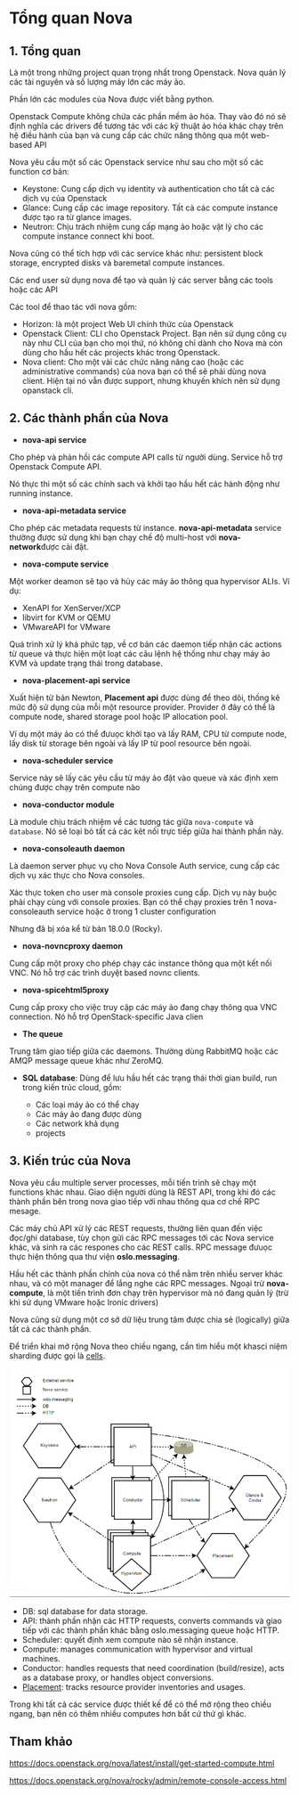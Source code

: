 # Tổng quan Nova


## 1. Tổng quan
Là một trong những project quan trọng nhất trong Openstack. Nova quản lý các tài nguyên và số lượng máy lớn các máy ảo. 

Phần lớn các modules của Nova được viết bằng python.

Openstack Compute không chứa các phần mềm ảo hóa. Thay vào đó nó sẽ định nghĩa các drivers để tương tác với các kỹ thuật ảo hóa khác chạy trên hệ điều hành của bạn và cung cấp các chức năng thông qua một web-based API

Nova yêu cầu một số các Openstack service như sau cho một số các function cơ bản:

* Keystone: Cung cấp dịch vụ identity và authentication cho tất cả các dịch vụ của Openstack
* Glance: Cung cấp các image repository. Tất cả các compute instance được tạo ra từ glance images.
* Neutron: Chịu trách nhiệm cung cấp mạng ảo hoặc vật lý cho các compute instance connect khi boot.

Nova cũng có thể tích hợp với các service khác như: persistent block storage, encrypted disks và baremetal compute instances.

Các end user sử dụng nova để tạo và quản lý các server bằng các tools hoặc các API

Các tool để thao tác với nova gồm:

* Horizon: là một project Web UI chính thức của Openstack 
* Openstack Client: CLI cho Openstack Project. Bạn nên sử dụng công cụ này như CLI của bạn cho mọi thứ, nó không chỉ dành cho Nova mà còn dùng cho hầu hết các projects khác trong Openstack.
* Nova client: Cho một vài các chức năng nâng cao (hoặc các administrative commands) của nova bạn có thể sẽ phải dùng nova client. Hiện tại nó vẫn được support, nhưng khuyến khích nên sử dụng opanstack cli.

## 2. Các thành phần của Nova

* **nova-api service**

Cho phép và phản hồi các compute API calls từ người dùng. Service hỗ trợ Openstack Compute API.

Nó thực thi một số các chính sach và khởi tạo hầu hết các hành động như running instance.

* **nova-api-metadata service**

Cho phép các metadata requests từ instance. **nova-api-metadata** service thường được sử dụng khi bạn chạy chế độ multi-host với **nova-network**được cài đặt. 

* **nova-compute service**

Một worker deamon sẽ tạo và hủy các máy ảo thông qua hypervisor ALIs. Ví dụ:

* XenAPI for XenServer/XCP
* libvirt for KVM or QEMU
* VMwareAPI for VMware

Quá trình xử lý khá phức tạp, về cơ bản các daemon tiếp nhận các actions từ queue và thực hiện một loạt các câu lệnh hệ thống như chạy máy ảo KVM và update trạng thái trong database.

* **nova-placement-api service**

Xuất hiện từ bản Newton, **Placement api** được dùng để theo dõi, thống kê mức độ sử dụng của mỗi một resource provider. Provider ở đây có thể là compute node, shared storage pool hoặc IP allocation pool. 

Ví dụ một máy ảo có thể đưuọc khởi tạo và lấy RAM, CPU từ compute node, lấy disk từ storage bên ngoài và lấy IP từ pool resource bên ngoài.

* **nova-scheduler service**

Service này sẽ lấy các yêu cầu từ máy ảo đặt vào queue và xác định xem chúng được chạy trên compute nào

* **nova-conductor module**

Là module chịu trách nhiệm về các tương tác giữa `nova-compute` và `database`. Nó sẽ loại bỏ tất cả các kêt nối trực tiếp giữa hai thành phần này.

* **nova-consoleauth daemon** 

Là daemon server phục vụ cho Nova Console Auth service, cung cấp các dịch vụ xác thực cho Nova consoles.

Xác thực token cho user mà console proxies cung cấp. Dịch vụ này buộc phải chạy cùng với console proxies. Bạn có thể chạy proxies trên 1 nova-consoleauth service hoặc ở trong 1 cluster configuration

Nhưng đã bị xóa kể từ bản 18.0.0 (Rocky).

* **nova-novncproxy daemon**

Cung cấp một proxy cho phép chạy các instance thông qua một kết nối VNC. Nó hỗ trợ các trình duyệt based novnc clients.

* **nova-spicehtml5proxy**

Cung cấp proxy cho việc truy cập các máy ảo đang chạy thông qua VNC connection. Nó hỗ trợ OpenStack-specific Java clien

* **The queue**

Trung tâm giao tiếp giữa các daemons. Thường dùng RabbitMQ hoặc các AMQP message queue khác như ZeroMQ.

* **SQL database**: Dùng để lưu hầu hết các trạng thái thời gian build, run trong kiến trúc cloud, gồm:

	* Các loại máy ảo có thể chạy
	* Các máy ảo đang được dùng
	* Các network khả dụng
	* projects



## 3. Kiến trúc của Nova

Nova yêu cầu multiple server processes, mỗi tiến trình sẽ chạy một functions khác nhau. Giao diện người dùng là REST API, trong khi đó các thành phần bên trong nova giao tiếp với nhau thông qua cơ chế RPC mesage.

Các máy chủ API xử lý các REST requests, thường liên quan đến việc đọc/ghi database, tùy chọn gửi các RPC messages tới các Nova service khác, và sinh ra các respones cho các REST calls. RPC message đưuọc thực hiện thông qua thư viện **oslo.messaging**. 

Hầu hết các thành phần chính của nova có thể nằm trên nhiều server khác nhau, và có một manager để lắng nghe các RPC messages. Ngoại trừ **nova-compute**, là một tiến trình đơn chạy trên hypervisor mà nó đang quản lý (trừ khi sử dụng VMware hoặc Ironic drivers) 

Nova cũng sử dụng một cơ sở dữ liệu trung tâm được chia sẻ (logically) giữa tất cả các thành phần. 

Để triển khai mở rộng Nova theo chiều ngang, cần tìm hiểu một khasci niệm sharding được gọi là [cells](https://docs.openstack.org/nova/rocky/user/cells.html).


<img src="../../img/13.png">


* DB: sql database for data storage.
* API: thành phần nhận các HTTP requests, converts commands và giao tiếp với các thành phần khác bằng oslo.messaging queue hoặc HTTP.
* Scheduler: quyết định xem compute nào sẽ nhận instance.
* Compute: manages communication with hypervisor and virtual machines.
* Conductor: handles requests that need coordination (build/resize), acts as a database proxy, or handles object conversions.
* [Placement](https://docs.openstack.org/placement/latest/): tracks resource provider inventories and usages.

Trong khi tất cả các service được thiết kế để có thể mở rộng theo chiều ngang, bạn nên có thêm nhiều computes hơn bất cứ thứ gì khác.




## Tham khảo

https://docs.openstack.org/nova/latest/install/get-started-compute.html

https://docs.openstack.org/nova/rocky/admin/remote-console-access.html